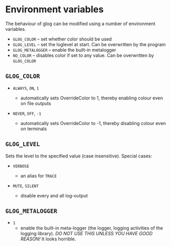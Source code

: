 # Environment variables

The behaviour of glog can be modified using a number of environment
variables.

- `GLOG_COLOR` – set whether color should be used 
- `GLOG_LEVEL` – set the loglevel at start. Can be overwritten by the
  program
- `GLOG_METALOGGER` – enable the built-in metalogger
- `NO_COLOR` – disables color if set to any value. Can be overwritten
  by `GLOG_COLOR`

## `GLOG_COLOR`

- `ALWAYS`, `ON`, `1`
	- automatically sets OverrideColor to 1, thereby enabling
	  colour even on file outputs

- `NEVER`, `OFF`, `-1`
	- automatically sets OverrideColor to -1, thereby disabling
	  colour even on terminals

## `GLOG_LEVEL`

Sets the level to the specified value (case insensitive). Special
cases:

- `VERBOSE`
	- an alias for `TRACE`

- `MUTE`, `SILENT`
	- disable every and all log-output

## `GLOG_METALOGGER`

- `1`
	- enable the built-in meta-logger (the logger, logging
	  activities of the logging library). *DO NOT USE THIS UNLESS
	  YOU HAVE GOOD REASON!* It looks horrible.

